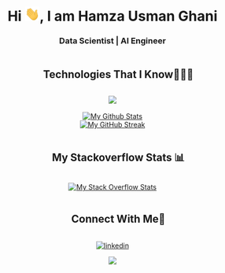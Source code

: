 <h1 align="center">Hi <img src="https://raw.githubusercontent.com/ABSphreak/ABSphreak/master/gifs/Hi.gif" width="30px">, I am Hamza Usman Ghani</h1>
<h3 align="center">Data Scientist | AI Engineer </h3>


<!--h1 without bottom border-->
<div id="user-content-toc">
  <ul align="center">
    <summary><h2 style="display: inline-block">Technologies That I Know👨🏻‍💻</h2></summary>
  </ul>
</div>
<!--tech stack icons-->
<p align="center">
  <a href="https://skillicons.dev">
    <img src="https://skillicons.dev/icons?i=python,tensorflow,pytorch,django,sklearn,mysql,aws,azure,dynamodb,mongodb,elasticsearch,postman&perline=14" />
  </a>
</p>

<div align="center">
  <a href="https://github.com/hamzausmanghani">
    <img src="https://github-readme-stats.vercel.app/api?username=hamzausmanghani&show_icons=true&count_private=true&hide=issues&theme=tokyonight&include_all_commits=true" alt="My Github Stats", width="500" height="200">
  </a>
</div>

<div align="center">
  <a href="https://github.com/hamzausmanghani">
    <img src="https://github-readme-streak-stats.herokuapp.com/?user=hamzausmanghani&theme=tokyonight" alt="My GitHub Streak", width="500" height="200">
  </a>
</div>

<!--h1 without bottom border-->
<div id="user-content-toc">
  <ul align="center">
    <summary><h2 style="display: inline-block">My Stackoverflow Stats 📊</h2></summary>
  </ul>
</div>
<div align="center">
  <a href="https://stackoverflow.com/users/13577063/hamza-usman-ghani">
    <img src="https://github-readme-stackoverflow.vercel.app/?userID=13577063&layout=compact&theme=dark" alt="My Stack Overflow Stats", width="400" height="160">
  </a>
</div>


<!-- Connect with me -->
<!--h2 without bottom border-->
<div id="user-content-toc">
  <ul align="center">
    <summary><h2 style="display: inline-block">Connect With Me🤝</h2></summary>
  </ul>
</div>

<!--icons and links-->
<p align="center">
<a href="https://www.linkedin.com/in/hamzausmanghani/" target="blank"><img align="center" src="https://user-images.githubusercontent.com/88904952/234979284-68c11d7f-1acc-4f0c-ac78-044e1037d7b0.png" alt="linkedin" height="50" width="50" /></a>

<!--profile visit count-->
<div align="center">
  
[![](https://visitcount.itsvg.in/api?id=1010nishant&icon=3&color=6)](https://visitcount.itsvg.in)
  
</div>
  
</p>

